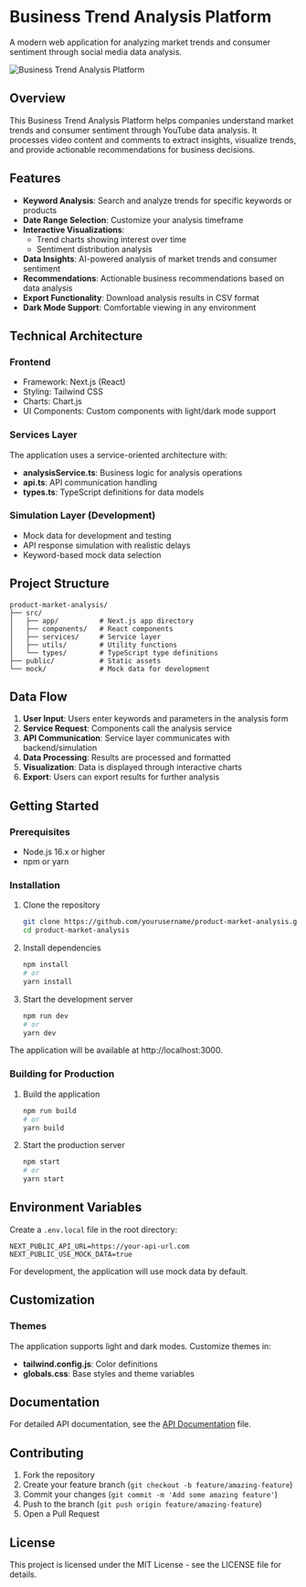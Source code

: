 # Business Trend Analysis Platform
A modern web application for analyzing market trends and consumer sentiment through social media data analysis.

<img alt="Business Trend Analysis Platform" src="https://i.imgur.com/placeholder-image.png">

## Overview
This Business Trend Analysis Platform helps companies understand market trends and consumer sentiment through YouTube data analysis. It processes video content and comments to extract insights, visualize trends, and provide actionable recommendations for business decisions.

## Features
- **Keyword Analysis**: Search and analyze trends for specific keywords or products
- **Date Range Selection**: Customize your analysis timeframe
- **Interactive Visualizations**:
  - Trend charts showing interest over time
  - Sentiment distribution analysis
- **Data Insights**: AI-powered analysis of market trends and consumer sentiment
- **Recommendations**: Actionable business recommendations based on data analysis
- **Export Functionality**: Download analysis results in CSV format
- **Dark Mode Support**: Comfortable viewing in any environment

## Technical Architecture

### Frontend
- Framework: Next.js (React)
- Styling: Tailwind CSS
- Charts: Chart.js
- UI Components: Custom components with light/dark mode support

### Services Layer
The application uses a service-oriented architecture with:

- **analysisService.ts**: Business logic for analysis operations
- **api.ts**: API communication handling
- **types.ts**: TypeScript definitions for data models

### Simulation Layer (Development)
- Mock data for development and testing
- API response simulation with realistic delays
- Keyword-based mock data selection

## Project Structure
```
product-market-analysis/
├── src/
│   ├── app/          # Next.js app directory
│   ├── components/   # React components
│   ├── services/     # Service layer
│   ├── utils/        # Utility functions
│   └── types/        # TypeScript type definitions
├── public/           # Static assets
└── mock/             # Mock data for development
```

## Data Flow
1. **User Input**: Users enter keywords and parameters in the analysis form
2. **Service Request**: Components call the analysis service
3. **API Communication**: Service layer communicates with backend/simulation
4. **Data Processing**: Results are processed and formatted
5. **Visualization**: Data is displayed through interactive charts
6. **Export**: Users can export results for further analysis

## Getting Started

### Prerequisites
- Node.js 16.x or higher
- npm or yarn

### Installation
1. Clone the repository
   ```bash
   git clone https://github.com/yourusername/product-market-analysis.git
   cd product-market-analysis
   ```

2. Install dependencies
   ```bash
   npm install
   # or
   yarn install
   ```

3. Start the development server
   ```bash
   npm run dev
   # or
   yarn dev
   ```

The application will be available at http://localhost:3000.

### Building for Production
1. Build the application
   ```bash
   npm run build
   # or
   yarn build
   ```

2. Start the production server
   ```bash
   npm start
   # or
   yarn start
   ```

## Environment Variables
Create a `.env.local` file in the root directory:

```
NEXT_PUBLIC_API_URL=https://your-api-url.com
NEXT_PUBLIC_USE_MOCK_DATA=true
```

For development, the application will use mock data by default.

## Customization

### Themes
The application supports light and dark modes. Customize themes in:

- **tailwind.config.js**: Color definitions
- **globals.css**: Base styles and theme variables

## Documentation
For detailed API documentation, see the [API Documentation](./apiDocument.md) file.

## Contributing
1. Fork the repository
2. Create your feature branch (`git checkout -b feature/amazing-feature`)
3. Commit your changes (`git commit -m 'Add some amazing feature'`)
4. Push to the branch (`git push origin feature/amazing-feature`)
5. Open a Pull Request

## License
This project is licensed under the MIT License - see the LICENSE file for details.